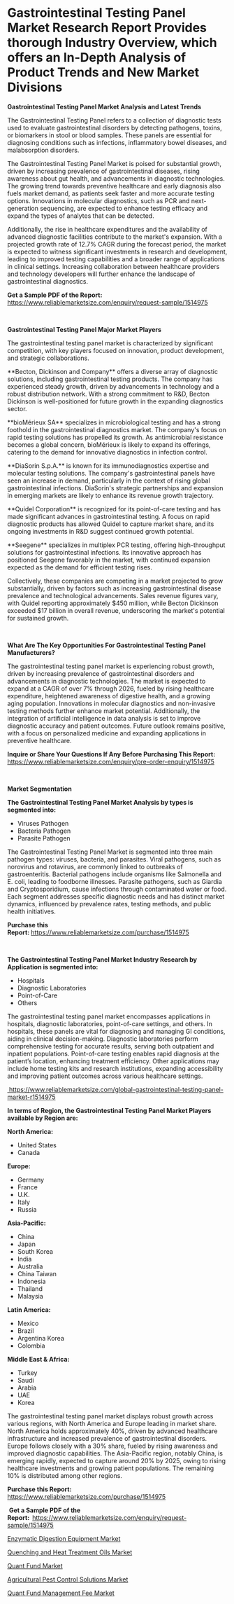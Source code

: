 <p><h1>Gastrointestinal Testing Panel Market Research Report Provides thorough Industry Overview, which offers an In-Depth Analysis of Product Trends and New Market Divisions</h1></p><p><strong>Gastrointestinal Testing Panel Market Analysis and Latest Trends</strong></p>
<p><p>The Gastrointestinal Testing Panel refers to a collection of diagnostic tests used to evaluate gastrointestinal disorders by detecting pathogens, toxins, or biomarkers in stool or blood samples. These panels are essential for diagnosing conditions such as infections, inflammatory bowel diseases, and malabsorption disorders.</p><p>The Gastrointestinal Testing Panel Market is poised for substantial growth, driven by increasing prevalence of gastrointestinal diseases, rising awareness about gut health, and advancements in diagnostic technologies. The growing trend towards preventive healthcare and early diagnosis also fuels market demand, as patients seek faster and more accurate testing options. Innovations in molecular diagnostics, such as PCR and next-generation sequencing, are expected to enhance testing efficacy and expand the types of analytes that can be detected.</p><p>Additionally, the rise in healthcare expenditures and the availability of advanced diagnostic facilities contribute to the market's expansion. With a projected growth rate of 12.7% CAGR during the forecast period, the market is expected to witness significant investments in research and development, leading to improved testing capabilities and a broader range of applications in clinical settings. Increasing collaboration between healthcare providers and technology developers will further enhance the landscape of gastrointestinal diagnostics.</p></p>
<p><strong>Get a Sample PDF of the Report:&nbsp;</strong> <a href="https://www.reliablemarketsize.com/enquiry/request-sample/1514975?utm_campaign=1591&utm_medium=2&utm_source=Github&utm_content=ia&utm_term=27102024&utm_id=gastrointestinal-testing-panel">https://www.reliablemarketsize.com/enquiry/request-sample/1514975</a></p>
<p>&nbsp;</p>
<p><strong>Gastrointestinal Testing Panel Major Market Players</strong></p>
<p><p>The gastrointestinal testing panel market is characterized by significant competition, with key players focused on innovation, product development, and strategic collaborations. </p><p>**Becton, Dickinson and Company** offers a diverse array of diagnostic solutions, including gastrointestinal testing products. The company has experienced steady growth, driven by advancements in technology and a robust distribution network. With a strong commitment to R&D, Becton Dickinson is well-positioned for future growth in the expanding diagnostics sector.</p><p>**bioMérieux SA** specializes in microbiological testing and has a strong foothold in the gastrointestinal diagnostics market. The company's focus on rapid testing solutions has propelled its growth. As antimicrobial resistance becomes a global concern, bioMérieux is likely to expand its offerings, catering to the demand for innovative diagnostics in infection control.</p><p>**DiaSorin S.p.A.** is known for its immunodiagnostics expertise and molecular testing solutions. The company's gastrointestinal panels have seen an increase in demand, particularly in the context of rising global gastrointestinal infections. DiaSorin's strategic partnerships and expansion in emerging markets are likely to enhance its revenue growth trajectory.</p><p>**Quidel Corporation** is recognized for its point-of-care testing and has made significant advances in gastrointestinal testing. A focus on rapid diagnostic products has allowed Quidel to capture market share, and its ongoing investments in R&D suggest continued growth potential.</p><p>**Seegene** specializes in multiplex PCR testing, offering high-throughput solutions for gastrointestinal infections. Its innovative approach has positioned Seegene favorably in the market, with continued expansion expected as the demand for efficient testing rises.</p><p>Collectively, these companies are competing in a market projected to grow substantially, driven by factors such as increasing gastrointestinal disease prevalence and technological advancements. Sales revenue figures vary, with Quidel reporting approximately $450 million, while Becton Dickinson exceeded $17 billion in overall revenue, underscoring the market's potential for sustained growth.</p></p>
<p>&nbsp;</p>
<p><strong>What Are The Key Opportunities For Gastrointestinal Testing Panel Manufacturers?</strong></p>
<p><p>The gastrointestinal testing panel market is experiencing robust growth, driven by increasing prevalence of gastrointestinal disorders and advancements in diagnostic technologies. The market is expected to expand at a CAGR of over 7% through 2026, fueled by rising healthcare expenditure, heightened awareness of digestive health, and a growing aging population. Innovations in molecular diagnostics and non-invasive testing methods further enhance market potential. Additionally, the integration of artificial intelligence in data analysis is set to improve diagnostic accuracy and patient outcomes. Future outlook remains positive, with a focus on personalized medicine and expanding applications in preventive healthcare.</p></p>
<p><strong>Inquire or Share Your Questions If Any Before Purchasing This Report:</strong> <a href="https://www.reliablemarketsize.com/enquiry/pre-order-enquiry/1514975?utm_campaign=1591&utm_medium=2&utm_source=Github&utm_content=ia&utm_term=27102024&utm_id=gastrointestinal-testing-panel">https://www.reliablemarketsize.com/enquiry/pre-order-enquiry/1514975</a></p>
<p>&nbsp;</p>
<p><strong>Market Segmentation</strong></p>
<p><strong>The Gastrointestinal Testing Panel Market Analysis by types is segmented into:</strong></p>
<p><ul><li>Viruses Pathogen</li><li>Bacteria Pathogen</li><li>Parasite Pathogen</li></ul></p>
<p><p>The Gastrointestinal Testing Panel Market is segmented into three main pathogen types: viruses, bacteria, and parasites. Viral pathogens, such as norovirus and rotavirus, are commonly linked to outbreaks of gastroenteritis. Bacterial pathogens include organisms like Salmonella and E. coli, leading to foodborne illnesses. Parasite pathogens, such as Giardia and Cryptosporidium, cause infections through contaminated water or food. Each segment addresses specific diagnostic needs and has distinct market dynamics, influenced by prevalence rates, testing methods, and public health initiatives.</p></p>
<p><strong>Purchase this Report:&nbsp;</strong><a href="https://www.reliablemarketsize.com/purchase/1514975?utm_campaign=1591&utm_medium=2&utm_source=Github&utm_content=ia&utm_term=27102024&utm_id=gastrointestinal-testing-panel">https://www.reliablemarketsize.com/purchase/1514975</a></p>
<p>&nbsp;</p>
<p><strong>The Gastrointestinal Testing Panel Market Industry Research by Application is segmented into:</strong></p>
<p><ul><li>Hospitals</li><li>Diagnostic Laboratories</li><li>Point-of-Care</li><li>Others</li></ul></p>
<p><p>The gastrointestinal testing panel market encompasses applications in hospitals, diagnostic laboratories, point-of-care settings, and others. In hospitals, these panels are vital for diagnosing and managing GI conditions, aiding in clinical decision-making. Diagnostic laboratories perform comprehensive testing for accurate results, serving both outpatient and inpatient populations. Point-of-care testing enables rapid diagnosis at the patient’s location, enhancing treatment efficiency. Other applications may include home testing kits and research institutions, expanding accessibility and improving patient outcomes across various healthcare settings.</p></p>
<p><a href="https://www.reliablemarketsize.com/global-gastrointestinal-testing-panel-market-r1514975?utm_campaign=1591&utm_medium=2&utm_source=Github&utm_content=ia&utm_term=27102024&utm_id=gastrointestinal-testing-panel">&nbsp;https://www.reliablemarketsize.com/global-gastrointestinal-testing-panel-market-r1514975</a></p>
<p><strong>In terms of Region, the Gastrointestinal Testing Panel Market Players available by Region are:</strong></p>
<p>
    <p> <strong> North America: </strong>
        <ul>
            <li>United States</li>
            <li>Canada</li>
        </ul>
        </p> 
    <p> <strong> Europe: </strong>
        <ul>
            <li>Germany</li>
            <li>France</li>
            <li>U.K.</li>
            <li>Italy</li>
            <li>Russia</li>
        </ul>
        </p> 
    <p> <strong> Asia-Pacific: </strong>
        <ul>
            <li>China</li>
            <li>Japan</li>
            <li>South Korea</li>
            <li>India</li>
            <li>Australia</li>
            <li>China Taiwan</li>
            <li>Indonesia</li>
            <li>Thailand</li>
            <li>Malaysia</li>
        </ul>
        </p> 
    <p> <strong> Latin America: </strong>
        <ul>
            <li>Mexico</li>
            <li>Brazil</li>
            <li>Argentina Korea</li>
            <li>Colombia</li>
        </ul>
        </p> 
    <p> <strong> Middle East & Africa: </strong>
        <ul>
            <li>Turkey</li>
            <li>Saudi</li>
            <li>Arabia</li>
            <li>UAE</li>
            <li>Korea</li>
        </ul>
    </p>
    </p>
<p><p>The gastrointestinal testing panel market displays robust growth across various regions, with North America and Europe leading in market share. North America holds approximately 40%, driven by advanced healthcare infrastructure and increased prevalence of gastrointestinal disorders. Europe follows closely with a 30% share, fueled by rising awareness and improved diagnostic capabilities. The Asia-Pacific region, notably China, is emerging rapidly, expected to capture around 20% by 2025, owing to rising healthcare investments and growing patient populations. The remaining 10% is distributed among other regions.</p></p>
<p><strong>Purchase this Report: </strong><a href="https://www.reliablemarketsize.com/purchase/1514975?utm_campaign=1591&utm_medium=2&utm_source=Github&utm_content=ia&utm_term=27102024&utm_id=gastrointestinal-testing-panel">https://www.reliablemarketsize.com/purchase/1514975</a></p>
<p>&nbsp;<strong>Get a Sample PDF of the Report:&nbsp;&nbsp;</strong><a href="https://www.reliablemarketsize.com/enquiry/request-sample/1514975?utm_campaign=1591&utm_medium=2&utm_source=Github&utm_content=ia&utm_term=27102024&utm_id=gastrointestinal-testing-panel">https://www.reliablemarketsize.com/enquiry/request-sample/1514975</a></p>
<p><strong></strong></p>
<p><p><a href="https://www.linkedin.com/pulse/unveiling-market-trends-global-enzymatic-digestion-equipment-uwqef?utm_campaign=1591&utm_medium=2&utm_source=Github&utm_content=ia&utm_term=27102024&utm_id=gastrointestinal-testing-panel">Enzymatic Digestion Equipment Market</a></p><p><a href="https://www.linkedin.com/pulse/quenching-heat-treatment-oils-momentum-charting-86-cagr-ackzc?utm_campaign=1591&utm_medium=2&utm_source=Github&utm_content=ia&utm_term=27102024&utm_id=gastrointestinal-testing-panel">Quenching and Heat Treatment Oils Market</a></p><p><a href="https://www.linkedin.com/pulse/quant-fund-market-research-report-forecast-growth-prospects-4s4hc?utm_campaign=1591&utm_medium=2&utm_source=Github&utm_content=ia&utm_term=27102024&utm_id=gastrointestinal-testing-panel">Quant Fund Market</a></p><p><a href="https://www.linkedin.com/pulse/agricultural-pest-control-solutions-market-size-share-analysis-ologc?utm_campaign=1591&utm_medium=2&utm_source=Github&utm_content=ia&utm_term=27102024&utm_id=gastrointestinal-testing-panel">Agricultural Pest Control Solutions Market</a></p><p><a href="https://www.linkedin.com/pulse/quant-fund-management-fee-market-forecasts-trends-impact-analysis-nby2c?utm_campaign=1591&utm_medium=2&utm_source=Github&utm_content=ia&utm_term=27102024&utm_id=gastrointestinal-testing-panel">Quant Fund Management Fee Market</a></p></p>